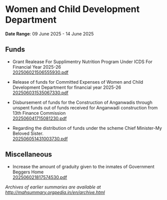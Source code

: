 # Women and Child Development Department

**Date Range**: 09 June 2025 - 14 June 2025


## Funds
- Grant Realease For Supplimentry Nutrition Program Under ICDS For Financial Year 2025-26\
  [202506021506555930.pdf](https://gr.maharashtra.gov.in/Site/Upload/Government%20Resolutions/English/202506021506555930.pdf)

- Release of funds for Committed Expenses of Women and Child Development   Department for financial year 2025-26\
  [202506031535067330.pdf](https://gr.maharashtra.gov.in/Site/Upload/Government%20Resolutions/English/202506031535067330.pdf)

- Disbursement of funds for the Construction of Anganwadis through unspent funds out of funds received for Anganwadi construction from 13th Finance Commission\
  [202506041715081230.pdf](https://gr.maharashtra.gov.in/Site/Upload/Government%20Resolutions/English/202506041715081230.pdf)

- Regarding the distribution of funds under the scheme Chief Minister-My Beloved Sister.\
  [202506051431003730.pdf](https://gr.maharashtra.gov.in/Site/Upload/Government%20Resolutions/English/202506051431003730.pdf)

## Miscellaneous
- Increase the amount of graduity given to the inmates of Government Beggers Home\
  [202506021817574530.pdf](https://gr.maharashtra.gov.in/Site/Upload/Government%20Resolutions/English/202506021817574530.pdf)


*Archives of earlier summaries are available at http://mahsummary.orgpedia.in/en/archive.html*